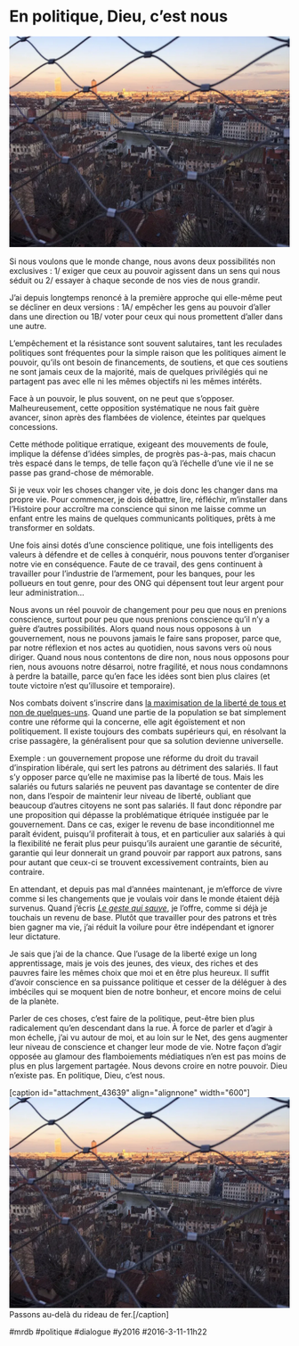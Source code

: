 # En politique, Dieu, c’est nous

![](_i/lyon.webp)

Si nous voulons que le monde change, nous avons deux possibilités non exclusives : 1/ exiger que ceux au pouvoir agissent dans un sens qui nous séduit ou 2/ essayer à chaque seconde de nos vies de nous grandir.

J’ai depuis longtemps renoncé à la première approche qui elle-même peut se décliner en deux versions : 1A/ empêcher les gens au pouvoir d’aller dans une direction ou 1B/ voter pour ceux qui nous promettent d’aller dans une autre.

L’empêchement et la résistance sont souvent salutaires, tant les reculades politiques sont fréquentes pour la simple raison que les politiques aiment le pouvoir, qu’ils ont besoin de financements, de soutiens, et que ces soutiens ne sont jamais ceux de la majorité, mais de quelques privilégiés qui ne partagent pas avec elle ni les mêmes objectifs ni les mêmes intérêts.

Face à un pouvoir, le plus souvent, on ne peut que s’opposer. Malheureusement, cette opposition systématique ne nous fait guère avancer, sinon après des flambées de violence, éteintes par quelques concessions.

Cette méthode politique erratique, exigeant des mouvements de foule, implique la défense d’idées simples, de progrès pas-à-pas, mais chacun très espacé dans le temps, de telle façon qu’à l’échelle d’une vie il ne se passe pas grand-chose de mémorable.

Si je veux voir les choses changer vite, je dois donc les changer dans ma propre vie. Pour commencer, je dois débattre, lire, réfléchir, m’installer dans l’Histoire pour accroître ma conscience qui sinon me laisse comme un enfant entre les mains de quelques communicants politiques, prêts à me transformer en soldats.

Une fois ainsi dotés d’une conscience politique, une fois intelligents des valeurs à défendre et de celles à conquérir, nous pouvons tenter d’organiser notre vie en conséquence. Faute de ce travail, des gens continuent à travailler pour l’industrie de l’armement, pour les banques, pour les pollueurs en tout genre, pour des ONG qui dépensent tout leur argent pour leur administration…

Nous avons un réel pouvoir de changement pour peu que nous en prenions conscience, surtout pour peu que nous prenions conscience qu’il n’y a guère d’autres possibilités. Alors quand nous nous opposons à un gouvernement, nous ne pouvons jamais le faire sans proposer, parce que, par notre réflexion et nos actes au quotidien, nous savons vers où nous diriger. Quand nous nous contentons de dire non, nous nous opposons pour rien, nous avouons notre désarroi, notre fragilité, et nous nous condamnons à perdre la bataille, parce qu’en face les idées sont bien plus claires (et toute victoire n’est qu’illusoire et temporaire).

Nos combats doivent s’inscrire dans [la maximisation de la liberté de tous et non de quelques-uns](lettre-ouverte-aux-gens-de-gauche.md). Quand une partie de la population se bat simplement contre une réforme qui la concerne, elle agit égoïstement et non politiquement. Il existe toujours des combats supérieurs qui, en résolvant la crise passagère, la généralisent pour que sa solution devienne universelle.

Exemple : un gouvernement propose une réforme du droit du travail d’inspiration libérale, qui sert les patrons au détriment des salariés. Il faut s’y opposer parce qu’elle ne maximise pas la liberté de tous. Mais les salariés ou futurs salariés ne peuvent pas davantage se contenter de dire non, dans l’espoir de maintenir leur niveau de liberté, oubliant que beaucoup d’autres citoyens ne sont pas salariés. Il faut donc répondre par une proposition qui dépasse la problématique étriquée instiguée par le gouvernement. Dans ce cas, exiger le revenu de base inconditionnel me paraît évident, puisqu’il profiterait à tous, et en particulier aux salariés à qui la flexibilité ne ferait plus peur puisqu’ils auraient une garantie de sécurité, garantie qui leur donnerait un grand pouvoir par rapport aux patrons, sans pour autant que ceux-ci se trouvent excessivement contraints, bien au contraire.

En attendant, et depuis pas mal d’années maintenant, je m’efforce de vivre comme si les changements que je voulais voir dans le monde étaient déjà survenus. Quand j’écris *[Le geste qui sauve](../../page/le-geste-qui-sauve)*, je l’offre, comme si déjà je touchais un revenu de base. Plutôt que travailler pour des patrons et très bien gagner ma vie, j’ai réduit la voilure pour être indépendant et ignorer leur dictature.

Je sais que j’ai de la chance. Que l’usage de la liberté exige un long apprentissage, mais je vois des jeunes, des vieux, des riches et des pauvres faire les mêmes choix que moi et en être plus heureux. Il suffit d’avoir conscience en sa puissance politique et cesser de la déléguer à des imbéciles qui se moquent bien de notre bonheur, et encore moins de celui de la planète.

Parler de ces choses, c’est faire de la politique, peut-être bien plus radicalement qu’en descendant dans la rue. À force de parler et d’agir à mon échelle, j’ai vu autour de moi, et au loin sur le Net, des gens augmenter leur niveau de conscience et changer leur mode de vie. Notre façon d’agir opposée au glamour des flamboiements médiatiques n’en est pas moins de plus en plus largement partagée. Nous devons croire en notre pouvoir. Dieu n’existe pas. En politique, Dieu, c’est nous.

[caption id="attachment\_43639" align="alignnone" width="600"]![Passons au-delà du rideau de fer.](_i/lyon.webp) Passons au-delà du rideau de fer.[/caption]

#mrdb #politique #dialogue #y2016 #2016-3-11-11h22
